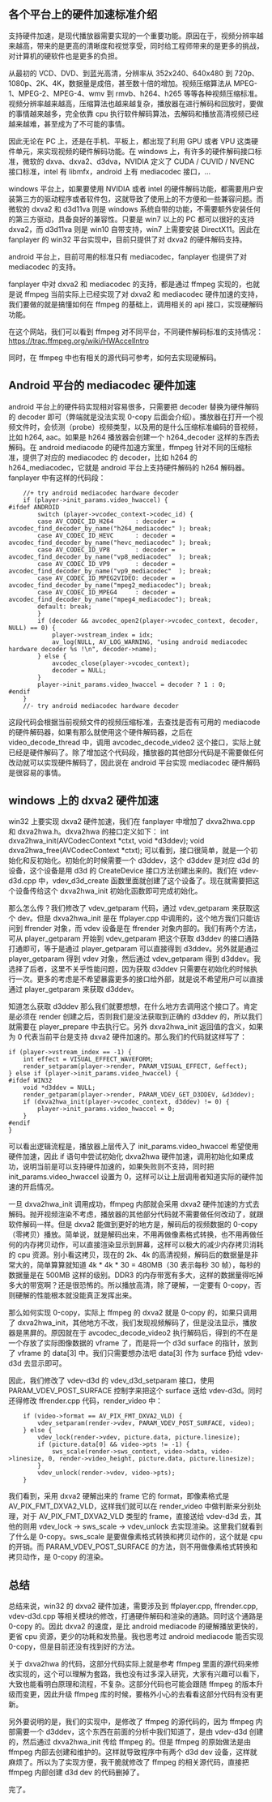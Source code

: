 ## 各个平台上的硬件加速标准介绍
支持硬件加速，是现代播放器需要实现的一个重要功能。原因在于，视频分辨率越来越高，带来的是更高的清晰度和视觉享受，同时给工程师带来的是更多的挑战，对计算机的硬软件也是更多的负担。

从最初的 VCD、DVD、到蓝光高清，分辨率从 352x240、640x480 到 720p、1080p、2K、4K，数据量是成倍，甚至数十倍的增加。视频压缩算法从 MPEG-1、MPEG-2、MPEG-4、wmv 到 rmvb、h264、h265 等等各种视频压缩标准。视频分辨率越来越高，压缩算法也越来越复杂，播放器在进行解码和回放时，要做的事情越来越多，完全依靠 cpu 执行软件解码算法，去解码和播放高清视频已经越来越难，甚至成为了不可能的事情。

因此无论在 PC 上，还是在手机、平板上，都出现了利用 GPU 或者 VPU 这类硬件单元，来实现视频的硬件解码功能。在 windows 上，有许多的硬件解码接口标准，微软的 dxva、dxva2、d3dva，NVIDIA 定义了 CUDA / CUVID / NVENC 接口标准，intel 有 libmfx，android 上有 mediacodec 接口，...

windows 平台上，如果要使用 NVIDIA 或者 intel 的硬件解码功能，都需要用户安装第三方的驱动程序或者软件包，这就导致了使用上的不方便和一些兼容问题。而微软的 dxva2 和 d3d11va 则是 windows 系统自带的功能，不需要额外安装任何的第三方驱动，具备良好的兼容性。只要是 win7 以上的 PC 都可以很好的支持 dxva2，而 d3d11va 则是 win10 自带支持，win7 上需要安装 DirectX11。因此在 fanplayer 的 win32 平台实现中，目前只提供了对 dxva2 的硬件解码支持。

android 平台上，目前可用的标准只有 mediacodec，fanplayer 也提供了对 mediacodec 的支持。

fanplayer 中对 dxva2 和 mediacodec 的支持，都是通过 ffmpeg 实现的，也就是说 ffmpeg 当前实际上已经实现了对 dxva2 和 mediacodec 硬件加速的支持，我们要做的就是搞懂如何在 ffmpeg 的基础上，调用相关的 api 接口，实现硬解码功能。

在这个网站，我们可以看到 ffmpeg 对不同平台，不同硬件解码标准的支持情况：
https://trac.ffmpeg.org/wiki/HWAccelIntro

同时，在 ffmpeg 中也有相关的源代码可参考，如何去实现硬解码。

## Android 平台的 mediacodec 硬件加速
android 平台上的硬件码实现相对容易很多，只需要把 decoder 替换为硬件解码的 decoder 即可（弊端就是没法实现 0-copy 后面会介绍）。播放器在打开一个视频文件时，会侦测（probe）视频类型，以及用的是什么压缩标准编码的音视频，比如 h264, aac。如果是 h264 播放器会创建一个 h264_decoder 这样的东西去解码。在 android mediacode 的硬件加速方案里，ffmpeg 针对不同的压缩标准，提供了对应的 mediacodec 的 decoder，比如 h264 的 h264_mediacodec，它就是 android 平台上支持硬件解码的 h264 解码器。fanplayer 中有这样的代码段：

        //+ try android mediacodec hardware decoder
        if (player->init_params.video_hwaccel) {
    #ifdef ANDROID
            switch (player->vcodec_context->codec_id) {
            case AV_CODEC_ID_H264      : decoder = avcodec_find_decoder_by_name("h264_mediacodec" ); break;
            case AV_CODEC_ID_HEVC      : decoder = avcodec_find_decoder_by_name("hevc_mediacodec" ); break;
            case AV_CODEC_ID_VP8       : decoder = avcodec_find_decoder_by_name("vp8_mediacodec"  ); break;
            case AV_CODEC_ID_VP9       : decoder = avcodec_find_decoder_by_name("vp9_mediacodec"  ); break;
            case AV_CODEC_ID_MPEG2VIDEO: decoder = avcodec_find_decoder_by_name("mpeg2_mediacodec"); break;
            case AV_CODEC_ID_MPEG4     : decoder = avcodec_find_decoder_by_name("mpeg4_mediacodec"); break;
            default: break;
            }
            if (decoder && avcodec_open2(player->vcodec_context, decoder, NULL) == 0) {
                player->vstream_index = idx;
                av_log(NULL, AV_LOG_WARNING, "using android mediacodec hardware decoder %s !\n", decoder->name);
            } else {
                avcodec_close(player->vcodec_context);
                decoder = NULL;
            }
            player->init_params.video_hwaccel = decoder ? 1 : 0;
    #endif
        }
        //- try android mediacodec hardware decoder

这段代码会根据当前视频文件的视频压缩标准，去查找是否有可用的 mediacode 的硬件解码器，如果有那么就使用这个硬件解码器，之后在 video_decode_thread 中，调用 avcodec_decode_video2 这个接口，实际上就已经是硬件解码了。除了增加这个代码段，播放器的其他部分代码是不需要做任何改动就可以实现硬件解码了，因此说在 android 平台实现 mediacodec 硬件解码是很容易的事情。

## windows 上的 dxva2 硬件加速
win32 上要实现 dxva2 硬件加速，我们在 fanplayer 中增加了 dxva2hwa.cpp 和 dxva2hwa.h。dxva2hwa 的接口定义如下：
    int  dxva2hwa_init(AVCodecContext *ctxt, void *d3ddev);
    void dxva2hwa_free(AVCodecContext *ctxt);
可以看到，接口很简单，就是一个初始化和反初始化。初始化的时候需要一个 d3ddev，这个 d3ddev 是对应 d3d 的设备，这个设备是用 d3d 的 CreateDevice 接口方法创建出来的。我们在 vdev-d3d.cpp 中，vdev_d3d_create 函数里面就创建了这个设备了。现在就需要把这个设备传给这个 dxva2hwa_init 初始化函数即可完成初始化。

那么怎么传？我们修改了 vdev_getparam 代码，通过 vdev_getparam 来获取这个 dev。但是 dxva2hwa_init 是在 ffplayer.cpp 中调用的，这个地方我们只能访问到 ffrender 对象，而 vdev 设备是在 ffrender 对象内部的。我们有两个方法，可从 player_getparam 开始到 vdev_getparam 把这个获取 d3ddev 的接口通路打通即可，等于是通过 player_getparam 可以直接得到 d3ddev。另外就是通过 player_getparam 得到 vdev 对象，然后通过 vdev_getparam 得到 d3ddev。我选择了后者，这里不关乎性能问题，因为获取 d3ddev 只需要在初始化的时候执行一次。更多的考虑是不希望暴露更多的接口给外部，就是说不希望用户可以直接通过 player_getparam 来获取 d3ddev。

知道怎么获取 d3ddev 那么我们就要想想，在什么地方去调用这个接口了。肯定是必须在 render 创建之后，否则我们是没法获取到正确的 d3ddev 的，所以我们就需要在 player_prepare 中去执行它。另外 dxva2hwa_init 返回值的含义，如果为 0 代表当前平台是支持 dxva2 硬件加速的。那么我们的代码就这样写了：

    if (player->vstream_index == -1) {
        int effect = VISUAL_EFFECT_WAVEFORM;
        render_setparam(player->render, PARAM_VISUAL_EFFECT, &effect);
    } else if (player->init_params.video_hwaccel) {
    #ifdef WIN32
        void *d3ddev = NULL;
        render_getparam(player->render, PARAM_VDEV_GET_D3DDEV, &d3ddev);
        if (dxva2hwa_init(player->vcodec_context, d3ddev) != 0) {
            player->init_params.video_hwaccel = 0;
        }
    #endif
    }

可以看出逻辑流程是，播放器上层传入了 init_params.video_hwaccel 希望使用硬件加速，因此 if 语句中尝试初始化 dxva2hwa 硬件加速，调用初始化如果成功，说明当前是可以支持硬件加速的，如果失败则不支持，同时把 init_params.video_hwaccel 设置为 0，这样可以让上层调用者知道实际的硬件加速的开启情况。

一旦 dxva2hwa_init 调用成功，ffmpeg 内部就会采用 dxva2 硬件加速的方式去解码。抛开视频渲染不考虑，播放器的其他部分代码就不需要做任何改动了，就跟软件解码一样。但是 dxva2 能做到更好的地方是，解码后的视频数据的 0-copy（零拷贝）播放。简单说，就是解码出来，不用再做像素格式转换，也不用再做任何的内存拷贝动作，可以直接渲染显示到屏幕，这样可以极大的减少内存拷贝消耗的 cpu 资源。别小看这拷贝，现在的 2k、4k 的高清视频，解码后的数据量是非常大的，简单算算就知道 4k * 4k * 30 = 480MB（30 表示每秒 30 帧），每秒的数据量是在 500MB 这样的级别。DDR3 的内存带宽有多大，这样的数据量得吃掉多大的带宽啊？还是很恐怖的。所以播放高清，除了硬解，一定要有 0-copy，否则硬解的性能根本就没能真正发挥出来。

那么如何实现 0-copy，实际上 ffmpeg 的 dxva2 就是 0-copy 的，如果只调用了 dxva2hwa_init，其他地方不改，我们发现视频解码了，但是没法显示，播放器是黑屏的。原因就在于 avcodec_decode_video2 执行解码后，得到的不在是一个存放了实际图像数据的 vframe 了，而是将一个 d3d surface 的指针，放到了 vframe 的 data[3] 中。我们只需要想办法吧 data[3] 作为 surface 扔给 vdev-d3d 去显示即可。

因此，我们修改了 vdev-d3d 的 vdev_d3d_setparam 接口，使用 PARAM_VDEV_POST_SURFACE 控制字来把这个 surface 送给 vdev-d3d。同时还得修改 ffrender.cpp 代码，render_video 中：

        if (video->format == AV_PIX_FMT_DXVA2_VLD) {
            vdev_setparam(render->vdev, PARAM_VDEV_POST_SURFACE, video);
        } else {
            vdev_lock(render->vdev, picture.data, picture.linesize);
            if (picture.data[0] && video->pts != -1) {
                sws_scale(render->sws_context, video->data, video->linesize, 0, render->video_height, picture.data, picture.linesize);
            }
            vdev_unlock(render->vdev, video->pts);
        }

我们看到，采用 dxva2 硬解出来的 frame 它的 format，即像素格式是 AV_PIX_FMT_DXVA2_VLD，这样我们就可以在 render_video 中做判断来分别处理，对于 AV_PIX_FMT_DXVA2_VLD 类型的 frame，直接送给 vdev-d3d 去，其他的则用 vdev_lock -> sws_scale -> vdev_unlock 去实现渲染。这里我们就看到了什么是 0-copy。sws_scale 是要做像素格式转换和拷贝动作的，这个就是 cpu 的开销。而 PARAM_VDEV_POST_SURFACE 的方法，则不用做像素格式转换和拷贝动作，是 0-copy 的渲染。

## 总结
总结来说，win32 的 dxva2 硬件加速，需要涉及到 ffplayer.cpp, ffrender.cpp, vdev-d3d.cpp 等相关模块的修改，打通硬件解码和渲染的通路。同时这个通路是 0-copy 的。因此 dxva2 的速度，是比 android mediacode 的硬解播放更快的，更省 cpu 资源，更少的功耗和发热量。我也思考过 android mediacode 能否实现 0-copy，但是目前还没有找到好的方法。

关于 dxva2hwa 的代码，这部分代码实际上就是参考 ffmpeg 里面的源代码来修改实现的，这个可以理解为套路，我也没有过多深入研究，大家有兴趣可以看下，大致也能看明白原理和流程，不复杂。这部分代码也可能会跟随 ffmpeg 的版本升级而变更，因此升级 ffmpeg 库的时候，要格外小心的去看看这部分代码有没有更新。

另外要说明的是，我们的实现中，是修改了 ffmpeg 的源代码的，因为 ffmpeg 内部需要一个 d3ddev，这个东西在前面的分析中我们知道了，是由 vdev-d3d 创建的，然后通过 dxva2hwa_init 传给 ffmpeg 的。但是 ffmpeg 的原始做法是由 ffmpeg 内部去创建和维护的。这样就导致程序中有两个 d3d dev 设备，这样就麻烦了。所以为了实现方便，我干脆就修改了 ffmpeg 的相关源代码，直接把 ffmpeg 内部创建 d3d dev 的代码删掉了。

完了。
